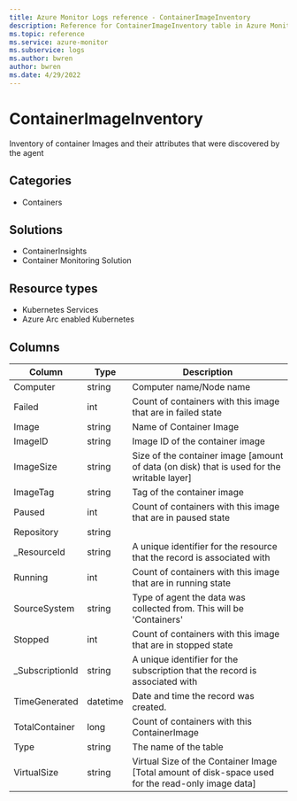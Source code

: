```yaml
---
title: Azure Monitor Logs reference - ContainerImageInventory
description: Reference for ContainerImageInventory table in Azure Monitor Logs.
ms.topic: reference
ms.service: azure-monitor
ms.subservice: logs
ms.author: bwren
author: bwren
ms.date: 4/29/2022
---
```


# ContainerImageInventory

 Inventory of container Images and their attributes that were discovered by the agent

## Categories

- Containers
## Solutions

- ContainerInsights
- Container Monitoring Solution
## Resource types

- Kubernetes Services
- Azure Arc enabled Kubernetes




## Columns

| Column | Type | Description |
| --- | --- | --- |
| Computer | string | Computer name/Node name |
| Failed | int | Count of containers with this image that are in failed state |
| Image | string | Name of Container Image |
| ImageID | string | Image ID of the container image |
| ImageSize | string | Size of the container image [amount of data (on disk) that is used for the writable layer] |
| ImageTag | string | Tag of the container image |
| Paused | int | Count of containers with this image that are in paused state |
| Repository | string |  |
| _ResourceId | string | A unique identifier for the resource that the record is associated with |
| Running | int | Count of containers with this image that are in running state |
| SourceSystem | string | Type of agent the data was collected from. This will be 'Containers' |
| Stopped | int | Count of containers with this image that are in stopped state |
| _SubscriptionId | string | A unique identifier for the subscription that the record is associated with |
| TimeGenerated | datetime | Date and time the record was created. |
| TotalContainer | long | Count of containers with this ContainerImage |
| Type | string | The name of the table |
| VirtualSize | string | Virtual Size of the Container Image [Total amount of disk-space used for the read-only image data] |
